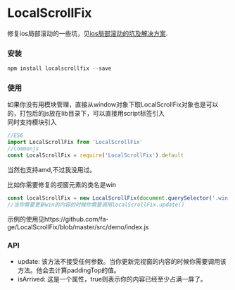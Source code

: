 # LocalScrollFix

修复ios局部滚动的一些坑，见[ios局部滚动的坑及解决方案](https://zhuanlan.zhihu.com/p/24837233).

### 安装

```javascript
npm install localscrollfix --save
```

### 使用

如果你没有用模块管理，直接从window对象下取LocalScrollFix对象也是可以的，打包后的js放在lib目录下，可以直接用script标签引入  
同时支持模块引入  

```javascript
//ES6
import LocalScrollFix from 'LocalScrollFix'
//commonjs
const LocalScrollFix = require('LocalScrollFix').default
```

当然也支持amd,不过我没用过。 

比如你需要修复的视窗元素的类名是win

```javascript
const localScrollFix = new LocalScrollFix(document.querySelector('.win'))
//当你需要更新win的内容的时候你需要调用localScrollFix.update()
```

 示例的使用见https://github.com/fa-ge/LocalScrollFix/blob/master/src/demo/index.js

### API

- update: 该方法不接受任何参数。当你更新完视窗的内容的时候你需要调用该方法。他会去计算paddingTop的值。
- isArrived: 这是一个属性，true则表示你的内容已经至少占满一屏了。